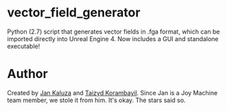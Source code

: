 # vector_field_generator
Python (2.7) script that generates vector fields in .fga format, which can be imported directly into Unreal Engine 4. Now includes a GUI and standalone executable!

# Author
Created by [Jan Kaluza](https://twitter.com/JKashaar) and [Taizyd Korambayil](https://twitter.com/DeepSpaceBanana). Since Jan is a Joy Machine team member, we stole it from him. It's okay. The stars said so.